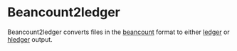 # Beancount2ledger

Beancount2ledger converts files in the [beancount](https://beancount.github.io/) format to either [ledger](https://ledger-cli.org/) or [hledger](https://hledger.org/) output.

